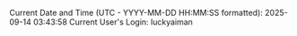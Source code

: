 Current Date and Time (UTC - YYYY-MM-DD HH:MM:SS formatted): 2025-09-14 03:43:58
Current User's Login: luckyaiman

